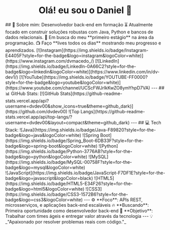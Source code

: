 <h1 align="center">Olá! eu sou o Daniel 👋</h1> ## 📌 Sobre mim: Desenvolvedor back-end em formação ⏳ Atualmente focado em construir soluções robustas com Java, Python e bancos de dados relacionais. 🎯 Em busca do meu **primeiro estágio** na área da programação. 📺 Faço **lives todos os dias** mostrando meu progresso e aprendizados. [![Instagram](https://img.shields.io/badge/Instagram-E4405F?style=for-the-badge&logo=instagram&logoColor=white)](https://www.instagram.com/dvmacedo_/) [![LinkedIn](https://img.shields.io/badge/LinkedIn-0A66C2?style=for-the-badge&logo=linkedin&logoColor=white)](https://www.linkedin.com/in/dv-dev1/) [![YouTube](https://img.shields.io/badge/YOUTUBE-FF0000?style=for-the-badge&logo=youtube&logoColor=white)](https://www.youtube.com/channel/UCScFWJrlkKwZO8ymYhpD7VA) --- ## 📊 GitHub Stats: [![GitHub Stats](https://github-readme-stats.vercel.app/api?username=dvdev00&show_icons=true&theme=github_dark)](https://github.com/dvdev00) ![Top Langs](https://github-readme-stats.vercel.app/api/top-langs/?username=dvdev00&layout=compact&theme=github_dark) --- ## 💻 Tech Stack: ![Java](https://img.shields.io/badge/Java-F89820?style=for-the-badge&logo=java&logoColor=white) ![Spring Boot](https://img.shields.io/badge/Spring_Boot-6DB33F?style=for-the-badge&logo=spring-boot&logoColor=white) ![Python](https://img.shields.io/badge/Python-3776AB?style=for-the-badge&logo=python&logoColor=white) ![MySQL](https://img.shields.io/badge/MySQL-00758F?style=for-the-badge&logo=mysql&logoColor=white) <br> ![JavaScript](https://img.shields.io/badge/JavaScript-F7DF1E?style=for-the-badge&logo=javascript&logoColor=black) ![HTML5](https://img.shields.io/badge/HTML5-E34F26?style=for-the-badge&logo=html5&logoColor=white) ![CSS3](https://img.shields.io/badge/CSS3-1572B6?style=for-the-badge&logo=css3&logoColor=white) --- ⚙️ **Foco**: APIs REST, microsserviços, e aplicações back-end escaláveis 🔥 **Buscando**: Primeira oportunidade como desenvolvedor back-end 🚀 **Objetivo**: Trabalhar com times ágeis e entregar valor através da tecnologia --- 💡 _"Apaixonado por resolver problemas reais com código."_
